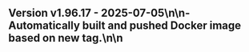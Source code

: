 ## Version v1.96.17 - 2025-07-05\n\n- Automatically built and pushed Docker image based on new tag.\n\n
